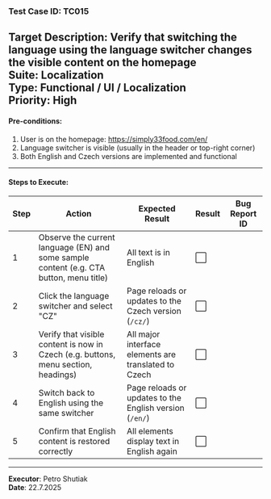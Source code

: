 ### Test Case ID: TC015  
**Target Description**: Verify that switching the language using the language switcher changes the visible content on the homepage  
**Suite**: Localization  
**Type**: Functional / UI / Localization  
**Priority**: High  
---

#### Pre-conditions:
1. User is on the homepage: https://simply33food.com/en/  
2. Language switcher is visible (usually in the header or top-right corner)  
3. Both English and Czech versions are implemented and functional  

---

#### Steps to Execute:

| Step | Action | Expected Result | Result | Bug Report ID |
|------|--------|------------------|--------|----------------|
| 1 | Observe the current language (EN) and some sample content (e.g. CTA button, menu title) | All text is in English | ⬜ |                |
| 2 | Click the language switcher and select "CZ" | Page reloads or updates to the Czech version (`/cz/`) | ⬜ |                |
| 3 | Verify that visible content is now in Czech (e.g. buttons, menu section, headings) | All major interface elements are translated to Czech | ⬜ |                |
| 4 | Switch back to English using the same switcher | Page reloads or updates to the English version (`/en/`) | ⬜ |                |
| 5 | Confirm that English content is restored correctly | All elements display text in English again | ⬜ |                |

---

**Executor**: Petro Shutiak  
**Date**: 22.7.2025
